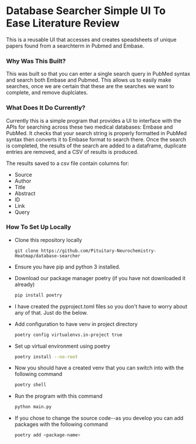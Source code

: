 # Database Searcher Simple UI To Ease Literature Review

This is a reusable UI that accesses and creates speadsheets of unique papers found from a searchterm in Pubmed and Embase.

### Why Was This Built?

This was built so that you can enter a single search query in PubMed syntax and search both Embase and Pubmed. This allows us to easily make searches, once we are certain that these are the searches we want to complete, and remove duplciates.

### What Does It Do Currently?

Currently this is a simple program that provides a UI to interface with the APIs for searching across these two medical databases: Embase and PubMed. It checks that your search string is properly formatted in PubMed syntax then converts it to Embase format to search there. Once the search is completed, the results of the search are added to a dataframe, duplicate entries are removed, and a CSV of results is produced.

The results saved to a csv file contain columns for:

- Source
- Author
- Title
- Abstract
- ID
- Link
- Query

### How To Set Up Locally

- Clone this repository locally

  ```
  git clone https://github.com/Pituitary-Neurochemistry-Heatmap/database-searcher
  ```

- Ensure you have pip and python 3 installed.
- Download our package manager poetry (if you have not downloaded it already)
  ```bash
  pip install poetry
  ```
- I have created the pyproject.toml files so you don't have to worry about any of that. Just do the below.
- Add configuration to have venv in project directory

  ```bash
  poetry config virtualenvs.in-project true
  ```

- Set up virtual environment using poetry

  ```bash
  poetry install --no-root
  ```

- Now you should have a created venv that you can switch into with the following command
  ```bash
  poetry shell
  ```
- Run the program with this command
  ```bash
  python main.py
  ```
- If you chose to change the source code--as you develop you can add packages with the following command
  ```bash
  poetry add <package-name>
  ```
